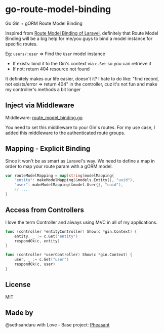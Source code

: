 # go-route-model-binding

Go Gin + gORM Route Model Binding

Inspired from [Route Model Binding of Laravel](https://laravel.com/docs/9.x/routing#route-model-binding), definitely that Route Model Binding will be a big help for me/you guys to bind a model instance for specific routes.

Eg: `users/:user` => Find the `User` model instance

- If exists: bind it to the Gin's context via `c.Set` so you can retrieve it 
- If not: return 404 resource not found

It definitely makes our life easier, doesn't it? I hate to do like: "find record, not exists/error => return 404" in the controller, cuz it's not fun and make my controller's methods a bit longer

## Inject via Middleware

Middleware: [route_model_binding.go](https://github.com/sethsandaru/go-route-model-binding/blob/main/route_model_binding.go)

You need to set this middleware to your Gin's routes. For my use case, I added this middleware to the authenticated route groups.

## Mapping - Explicit Binding

Since it won't be as smart as Laravel's way. We need to define a map in order to map your route param with a gORM model.

```go
var routeModelMapping = map[string]modelMapping{
	"entity": makeModelMapping(&models.Entity{}, "uuid"),
	"user": makeModelMapping(&model.User{}, "uuid"),
	// ...
}
```

## Access from Controllers

I love the term Controller and always using MVC in all of my applications.

```go
func (controller *entityController) Show(c *gin.Context) {
	entity, _ := c.Get("entity")
	respondOk(c, entity)
}
```

```go
func (controller *userController) Show(c *gin.Context) {
	user, _ := c.Get("user")
	respondOk(c, user)
}
```

## License
MIT

## Made by
@sethsandaru with Love - Base project: [Pheasant](https://github.com/sethsandaru/pheasant)
